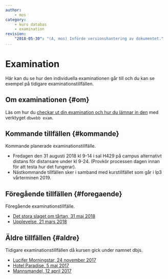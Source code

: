 ```yaml
---
author:
    - mos
category:
    - kurs databas
    - examination
revision:
    "2018-05-30": "(A, mos) Införde versionshantering av dokumentet."
...
```

Examination
=========================

Här kan du se hur den individuella examinationen går till och du kan se exempel på tidigare examinationstillfällen.



Om examinationen {#om}
-------------------------

Läs om hur du [checkar ut din examination och hur du lämnar in den](./om) med verktyget `dbwebb exam`.



Kommande tillfällen {#kommande}
-------------------------

Kommande planerade examinationstillfälle.

* Fredagen den 31 augusti 2018 kl 9-14 i sal H429 på campus alternativt distans för distansare under kl 9-24. (Provkör processen dagen innan för att testa hur det fungerar).
* Nästkommande tillfällen sker i samband med kurstillfället som går i lp3 vårterminen 2019.



Föregående tillfällen {#foregaende}
-------------------------

Föregående examinationstillfälle.

* [Det stora slaget om tårtan, 31 maj 2018](./det-stora-slaget-om-tartan)
* [Upplevelse, 21 mars 2018](./upplevelse)



Äldre tillfällen {#aldre}
-------------------------

Tidigare examinationstillfällen då kursen gick under namnet dbjs.

* [Lucifer Morningstar, 24 november 2017](kurser/dbjs-v1/examination/mannsmandel)
* [Hotel Paradise, 5 maj 2017](kurser/dbjs-v1/examination/paradise)
* [Mannsmandel, 12 april 2017](kurser/dbjs-v1/examination/mannsmandel)
